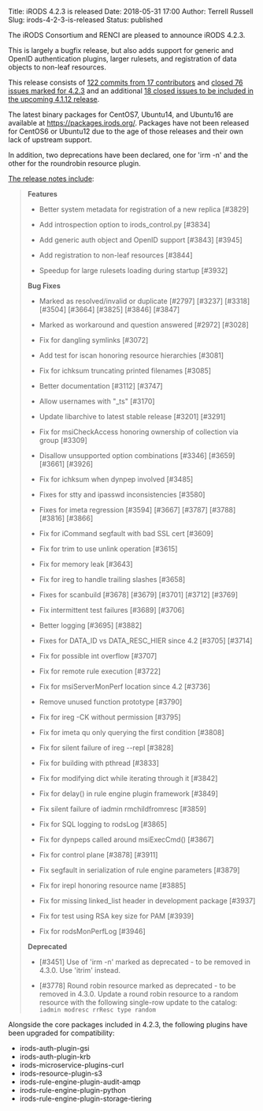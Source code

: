 Title: iRODS 4.2.3 is released
Date: 2018-05-31 17:00
Author: Terrell Russell
Slug: irods-4-2-3-is-released
Status: published

The iRODS Consortium and RENCI are pleased to announce iRODS 4.2.3.

This is largely a bugfix release, but also adds support for generic and OpenID authentication plugins, larger rulesets, and registration of data objects to non-leaf resources.

This release consists of [122 commits from 17
contributors](https://github.com/irods/irods/compare/4.2.2...4.2.3) and
[closed 76 issues marked for 4.2.3](https://github.com/irods/irods/issues?q=milestone%3A4.2.3)
and an additional [18 closed issues to be included in the upcoming 4.1.12 release](https://github.com/irods/irods/issues?utf8=%E2%9C%93&q=milestone%3A4.1.12%20closed%3A%3C%3D2018-05-31).

The latest binary packages for CentOS7, Ubuntu14, and Ubuntu16 are available at <https://packages.irods.org/>.  Packages have not been released for CentOS6 or Ubuntu12 due to the age of those releases and their own lack of upstream support.

In addition, two deprecations have been declared, one for 'irm -n' and the other for the roundrobin resource plugin.

<!--more-->

[The release notes include](https://docs.irods.org/4.2.3/release_notes/):

> **Features**
>
> - Better system metadata for registration of a new replica [\#3829]
>
> - Add introspection option to irods_control.py [\#3834]
>
> - Add generic auth object and OpenID support [\#3843] [\#3945]
>
> - Add registration to non-leaf resources [\#3844]
>
> - Speedup for large rulesets loading during startup [\#3932]
>
> **Bug Fixes**
>
> - Marked as resolved/invalid or duplicate [\#2797] [\#3237] [\#3318] [\#3504] [\#3664] [\#3825] [\#3846] [\#3847]
>
> - Marked as workaround and question answered [\#2972] [\#3028]
>
> - Fix for dangling symlinks [\#3072]
>
> - Add test for iscan honoring resource hierarchies [\#3081]
>
> - Fix for ichksum truncating printed filenames [\#3085]
>
> - Better documentation [\#3112] [\#3747]
>
> - Allow usernames with "_ts" [\#3170]
>
> - Update libarchive to latest stable release [\#3201] [\#3291]
>
> - Fix for msiCheckAccess honoring ownership of collection via group [\#3309]
>
> - Disallow unsupported option combinations [\#3346] [\#3659] [\#3661] [\#3926]
>
> - Fix for ichksum when dynpep involved [\#3485]
>
> - Fixes for stty and ipasswd inconsistencies [\#3580]
>
> - Fixes for imeta regression [\#3594] [\#3667] [\#3787] [\#3788] [\#3816] [\#3866]
>
> - Fix for iCommand segfault with bad SSL cert [\#3609]
>
> - Fix for trim to use unlink operation [\#3615]
>
> - Fix for memory leak [\#3643]
>
> - Fix for ireg to handle trailing slashes [\#3658]
>
> - Fixes for scanbuild [\#3678] [\#3679] [\#3701] [\#3712] [\#3769]
>
> - Fix intermittent test failures [\#3689] [\#3706]
>
> - Better logging [\#3695] [\#3882]
>
> - Fixes for DATA_ID vs DATA_RESC_HIER since 4.2 [\#3705] [\#3714]
>
> - Fix for possible int overflow [\#3707]
>
> - Fix for remote rule execution [\#3722]
>
> - Fix for msiServerMonPerf location since 4.2 [\#3736]
>
> - Remove unused function prototype [\#3790]
>
> - Fix for ireg -CK without permission [\#3795]
>
> - Fix for imeta qu only querying the first condition [\#3808]
>
> - Fix for silent failure of ireg --repl [\#3828]
>
> - Fix for building with pthread [\#3833]
>
> - Fix for modifying dict while iterating through it [\#3842]
>
> - Fix for delay() in rule engine plugin framework [\#3849]
>
> - Fix silent failure of iadmin rmchildfromresc [\#3859]
>
> - Fix for SQL logging to rodsLog [\#3865]
>
> - Fix for dynpeps called around msiExecCmd() [\#3867]
>
> - Fix for control plane [\#3878] [\#3911]
>
> - Fix segfault in serialization of rule engine parameters [\#3879]
>
> - Fix for irepl honoring resource name [\#3885]
>
> - Fix for missing linked_list header in development package [\#3937]
>
> - Fix for test using RSA key size for PAM [\#3939]
>
> - Fix for rodsMonPerfLog [\#3946]
>
> **Deprecated**
>
> - [\#3451] Use of 'irm -n' marked as deprecated - to be removed in 4.3.0.  Use 'itrim' instead.
>
> - [\#3778] Round robin resource marked as deprecated - to be removed in 4.3.0.  Update a round robin resource to a random resource with the following single-row update to the catalog: `iadmin modresc rrResc type random`


Alongside the core packages included in 4.2.3, the following plugins have been upgraded for compatibility:

- irods-auth-plugin-gsi
- irods-auth-plugin-krb
- irods-microservice-plugins-curl
- irods-resource-plugin-s3
- irods-rule-engine-plugin-audit-amqp
- irods-rule-engine-plugin-python
- irods-rule-engine-plugin-storage-tiering
